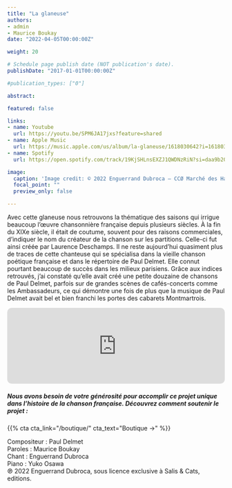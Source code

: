 ```yaml
---
title: "La glaneuse"
authors:
- admin
- Maurice Boukay
date: "2022-04-05T00:00:00Z"

weight: 20

# Schedule page publish date (NOT publication's date).
publishDate: "2017-01-01T00:00:00Z"

#publication_types: ["0"]

abstract: 

featured: false

links:
- name: Youtube
  url: https://youtu.be/SPM6JA17jxs?feature=shared
- name: Apple Music
  url: https://music.apple.com/us/album/la-glaneuse/1618030642?i=1618030817
- name: Spotify
  url: https://open.spotify.com/track/19KjSHLnsEXZJ1QWDNzRiN?si=daa9b20b4300469f

image:
  caption: 'Image credit: © 2022 Enguerrand Dubroca – CCØ Marché des Halles – Vente de fruits et primeurs, par Neurdein Frères – Paris Collections / Musée Carnavalet'
  focal_point: ""
  preview_only: false

---
```


Avec cette glaneuse nous retrouvons la thématique des saisons qui irrigue beaucoup l’œuvre chansonnière française depuis plusieurs siècles. À la fin du XIXe siècle, il était de coutume, souvent pour des raisons commerciales, d’indiquer le nom du créateur de la chanson sur les partitions. Celle-ci fut ainsi créée par Laurence Deschamps. Il ne reste aujourd’hui quasiment plus de traces de cette chanteuse qui se spécialisa dans la vieille chanson poétique française et dans le répertoire de Paul Delmet. Elle connut pourtant beaucoup de succès dans les milieux parisiens. Grâce aux indices retrouvés, j’ai constaté qu’elle avait créé une petite douzaine de chansons de Paul Delmet, parfois sur de grandes scènes de cafés-concerts comme les Ambassadeurs, ce qui démontre une fois de plus que la musique de Paul Delmet avait bel et bien franchi les portes des cabarets Montmartrois.


<iframe allow="autoplay *; encrypted-media *; fullscreen *; clipboard-write" frameborder="0" height="175" style="width:100%;max-width:720px;overflow:hidden;border-radius:10px;" sandbox="allow-forms allow-popups allow-same-origin allow-scripts allow-storage-access-by-user-activation allow-top-navigation-by-user-activation" src="https://embed.music.apple.com/us/album/la-glaneuse/1618030642?i=1618030817"></iframe>

##### Nous avons besoin de votre générosité pour accomplir ce projet unique dans l’histoire de la chanson française. Découvrez comment soutenir le projet :
{{% cta cta_link="/boutique/" cta_text="Boutique →" %}}

<p>Compositeur : Paul Delmet <br>
Paroles : Maurice Boukay<br>
Chant : Enguerrand Dubroca<br>
Piano : Yuko Osawa<br>
℗ 2022 Enguerrand Dubroca, sous licence exclusive à Salis & Cats, editions.</p>


